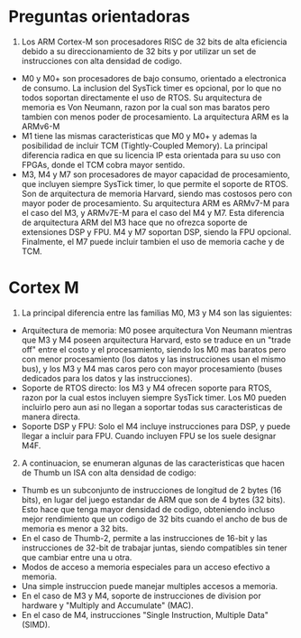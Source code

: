 # Preguntas orientadoras
1. Los ARM Cortex-M son procesadores RISC de 32 bits de alta eficiencia debido a su direccionamiento de 32 bits y por utilizar un set de instrucciones con alta densidad de codigo.
- M0 y M0+ son procesadores de bajo consumo, orientado a electronica de consumo. La inclusion del SysTick timer es opcional, por lo que no todos soportan directamente el uso de RTOS. Su arquitectura de memoria es Von Neumann, razon por la cual son mas baratos pero tambien con menos poder de procesamiento. La arquitectura ARM es la ARMv6-M
- M1 tiene las mismas caracteristicas que M0 y M0+ y ademas la posibilidad de incluir TCM (Tightly-Coupled Memory). La principal diferencia radica en que su licencia IP esta orientada para su uso con FPGAs, donde el TCM cobra mayor sentido.
- M3, M4 y M7 son procesadores de mayor capacidad de procesamiento, que incluyen siempre SysTick timer, lo que permite el soporte de RTOS. Son de arquitectura de memoria Harvard, siendo mas costosos pero con mayor poder de procesamiento. Su arquitectura ARM es ARMv7-M para el caso del M3, y ARMv7E-M para el caso del M4 y M7. Esta diferencia de arquitectura ARM del M3 hace que no ofrezca soporte de extensiones DSP y FPU. M4 y M7 soportan DSP, siendo la FPU opcional. Finalmente, el M7 puede incluir tambien el uso de memoria cache y de TCM.
# Cortex M
1. La principal diferencia entre las familias M0, M3 y M4 son las siguientes:
- Arquitectura de memoria: M0 posee arquitectura Von Neumann mientras que M3 y M4 poseen arquitectura Harvard, esto se traduce en un "trade off" entre el costo y el procesamiento, siendo los M0 mas baratos pero con menor procesamiento (los datos y las instrucciones usan el mismo bus), y los M3 y M4 mas caros pero con mayor procesamiento (buses dedicados para los datos y las instrucciones).
- Soporte de RTOS directo: los M3 y M4 ofrecen soporte para RTOS, razon por la cual estos incluyen siempre SysTick timer. Los M0 pueden incluirlo pero aun asi no llegan a soportar todas sus caracteristicas de manera directa.
- Soporte DSP y FPU: Solo el M4 incluye instrucciones para DSP, y puede llegar a incluir para FPU. Cuando incluyen FPU se los suele designar M4F.
2. A continuacion, se enumeran algunas de las caracteristicas que hacen de Thumb un ISA con alta densidad de codigo:
- Thumb es un subconjunto de instrucciones de longitud de 2 bytes (16 bits), en lugar del juego estandar de ARM que son de 4 bytes (32 bits). Esto hace que tenga mayor densidad de codigo, obteniendo incluso mejor rendimiento que un codigo de 32 bits cuando el ancho de bus de memoria es menor a 32 bits.
- En el caso de Thumb-2, permite a las instrucciones de 16-bit y las instrucciones de 32-bit de trabajar juntas, siendo compatibles sin tener que cambiar entre una u otra.
- Modos de acceso a memoria especiales para un acceso efectivo a memoria.
- Una simple instruccion puede manejar multiples accesos a memoria.
- En el caso de M3 y M4, soporte de instrucciones de division por hardware y "Multiply and Accumulate" (MAC).
- En el caso de M4, instrucciones "Single Instruction, Multiple Data" (SIMD).
